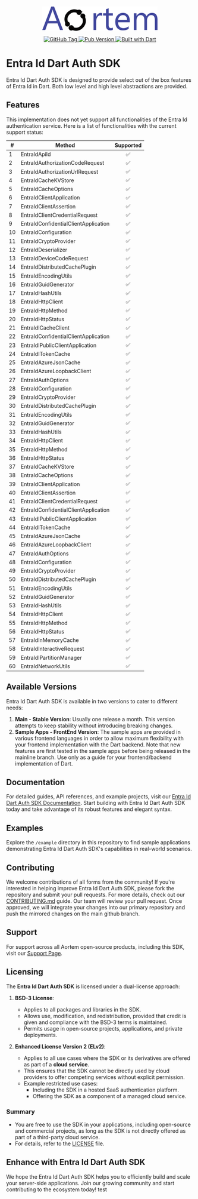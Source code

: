 <p align="center">
  <picture>
    <source media="(prefers-color-scheme: dark)" srcset="https://raw.githubusercontent.com/aortem/logos/main/Aortem-logo-small.png" />
    <img align="center" alt="Aortem Logo" src="https://raw.githubusercontent.com/aortem/logos/main/Aortem-logo-small.png" />
  </picture>
</p>

<!-- x-hide-in-docs-end -->
<p align="center" class="github-badges">
  <!-- GitHub Tag Badge -->
  <a href="https://github.com/aortem/entra-id-dart-auth-sdk/tags">
    <img alt="GitHub Tag" src="https://img.shields.io/github/v/tag/aortem/entra-id-dart-auth-sdk?style=for-the-badge" />
  </a>
  <!-- Dart-Specific Badges -->
  <a href="https://pub.dev/packages/entra_id_dart_auth_sdk">
    <img alt="Pub Version" src="https://img.shields.io/pub/v/entra_id_dart_auth_sdk.svg?style=for-the-badge" />
  </a>
  <a href="https://dart.dev/">
    <img alt="Built with Dart" src="https://img.shields.io/badge/Built%20with-Dart-blue.svg?style=for-the-badge" />
  </a>
<!-- x-hide-in-docs-start -->

# Entra Id Dart Auth SDK

Entra Id Dart Auth SDK is designed to provide select out of the box features of Entra Id in Dart.  Both low level and high level abstractions are provided.

## Features
This implementation does not yet support all functionalities of the Entra Id authentication service. Here is a list of functionalities with the current support status:

| #  | Method                                      | Supported |
|----|---------------------------------------------|:---------:|
| 1  | EntraIdApiId                                | ✅        |
| 2  | EntraIdAuthorizationCodeRequest             | ✅        |
| 3  | EntraIdAuthorizationUrlRequest              | ✅        |
| 4  | EntraIdCacheKVStore                         | ✅        |
| 5  | EntraIdCacheOptions                         | ✅        |
| 6  | EntraIdClientApplication                    | ✅        |
| 7  | EntraIdClientAssertion                      | ✅        |
| 8  | EntraIdClientCredentialRequest              | ✅        |
| 9  | EntraIdConfidentialClientApplication        | ✅        |
| 10 | EntraIdConfiguration                        | ✅        |
| 11 | EntraIdCryptoProvider                       | ✅        |
| 12 | EntraIdDeserializer                         | ✅        |
| 13 | EntraIdDeviceCodeRequest                    | ✅        |
| 14 | EntraIdDistributedCachePlugin               | ✅        |
| 15 | EntraIdEncodingUtils                        | ✅        |
| 16 | EntraIdGuidGenerator                        | ✅        |
| 17 | EntraIdHashUtils                            | ✅        |
| 18 | EntraIdHttpClient                           | ✅        |
| 19 | EntraIdHttpMethod                           | ✅        |
| 20 | EntraIdHttpStatus                           | ✅        |
| 21 | EntraIdICacheClient                         | ✅        |
| 22 | EntraIdConfidentialClientApplication        | ✅        |
| 23 | EntraIdIPublicClientApplication             | ✅        |
| 24 | EntraIdITokenCache                          | ✅        |
| 25 | EntraIdAzureJsonCache                       | ✅        |
| 26 | EntraIdAzureLoopbackClient                  | ✅        |
| 27 | EntraIdAuthOptions                          | ✅        |
| 28 | EntraIdConfiguration                        | ✅        |
| 29 | EntraIdCryptoProvider                       | ✅        |
| 30 | EntraIdDistributedCachePlugin               | ✅        |
| 31 | EntraIdEncodingUtils                        | ✅        |
| 32 | EntraIdGuidGenerator                        | ✅        |
| 33 | EntraIdHashUtils                            | ✅        |
| 34 | EntraIdHttpClient                           | ✅        |
| 35 | EntraIdHttpMethod                           | ✅        |
| 36 | EntraIdHttpStatus                           | ✅        |
| 37 | EntraIdCacheKVStore                         | ✅        |
| 38 | EntraIdCacheOptions                         | ✅        |
| 39 | EntraIdClientApplication                    | ✅        |
| 40 | EntraIdClientAssertion                      | ✅        |
| 41 | EntraIdClientCredentialRequest              | ✅        |
| 42 | EntraIdConfidentialClientApplication        | ✅        |
| 43 | EntraIdIPublicClientApplication             | ✅        |
| 44 | EntraIdITokenCache                          | ✅        |
| 45 | EntraIdAzureJsonCache                       | ✅        |
| 46 | EntraIdAzureLoopbackClient                  | ✅        |
| 47 | EntraIdAuthOptions                          | ✅        |
| 48 | EntraIdConfiguration                        | ✅        |
| 49 | EntraIdCryptoProvider                       | ✅        |
| 50 | EntraIdDistributedCachePlugin               | ✅        |
| 51 | EntraIdEncodingUtils                        | ✅        |
| 52 | EntraIdGuidGenerator                        | ✅        |
| 53 | EntraIdHashUtils                            | ✅        |
| 54 | EntraIdHttpClient                           | ✅        |
| 55 | EntraIdHttpMethod                           | ✅        |
| 56 | EntraIdHttpStatus                           | ✅        |
| 57 | EntraIdInMemoryCache                        | ✅        |
| 58 | EntraIdInteractiveRequest                   | ✅        |
| 59 | EntraIdIPartitionManager                    | ✅        |
| 60 | EntraIdNetworkUtils                         | ✅        |

## Available Versions

Entra Id Dart Auth SDK is available in two versions to cater to different needs:

1. **Main - Stable Version**: Usually one release a month.  This version attempts to keep stability without introducing breaking changes.
2. **Sample Apps - FrontEnd Version**: The sample apps are provided in various frontend languages in order to allow maximum flexibility with your frontend implementation with the Dart backend.  Note that new features are first tested in the sample apps before being released in the mainline branch. Use only as a guide for your frontend/backend implementation of Dart.

## Documentation

For detailed guides, API references, and example projects, visit our [Entra Id Dart Auth SDK Documentation](https://sdks.aortem.io/entra-id-dart-auth-sdk). Start building with  Entra Id Dart Auth SDK today and take advantage of its robust features and elegant syntax.

## Examples

Explore the `/example` directory in this repository to find sample applications demonstrating  Entra Id Dart Auth SDK's capabilities in real-world scenarios.

## Contributing

We welcome contributions of all forms from the community! If you're interested in helping improve  Entra Id Dart Auth SDK, please fork the repository and submit your pull requests. For more details, check out our [CONTRIBUTING.md](CONTRIBUTING.md) guide.  Our team will review your pull request. Once approved, we will integrate your changes into our primary repository and push the mirrored changes on the main github branch.

## Support

For support across all Aortem open-source products, including this SDK, visit our [Support Page](https://aortem.io/support).

## Licensing

The **Entra Id Dart Auth SDK** is licensed under a dual-license approach:

1. **BSD-3 License**:
   - Applies to all packages and libraries in the SDK.
   - Allows use, modification, and redistribution, provided that credit is given and compliance with the BSD-3 terms is maintained.
   - Permits usage in open-source projects, applications, and private deployments.

2. **Enhanced License Version 2 (ELv2)**:
   - Applies to all use cases where the SDK or its derivatives are offered as part of a **cloud service**.
   - This ensures that the SDK cannot be directly used by cloud providers to offer competing services without explicit permission.
   - Example restricted use cases:
     - Including the SDK in a hosted SaaS authentication platform.
     - Offering the SDK as a component of a managed cloud service.

### **Summary**
- You are free to use the SDK in your applications, including open-source and commercial projects, as long as the SDK is not directly offered as part of a third-party cloud service.
- For details, refer to the [LICENSE](LICENSE.md) file.

## Enhance with Entra Id Dart Auth SDK

We hope the Entra Id Dart Auth SDK helps you to efficiently build and scale your server-side applications. Join our growing community and start contributing to the ecosystem today!  test